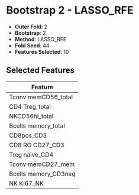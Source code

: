 # Bootstrap 2 - LASSO_RFE

- **Outer Fold**: 2
- **Bootstrap**: 2
- **Method**: LASSO_RFE
- **Fold Seed**: 44
- **Features Selected**: 10

## Selected Features

| Feature |
|---------|
| Tconv memCD56_total |
| CD4 Treg_total |
| NKCD56hi_total |
| Bcells memory_total |
| CD8pos_CD3 |
| CD8 RO CD27_CD3 |
| Treg naive_CD4 |
| Tconv memCD27_mem |
| Bcells memory_CD3neg |
| NK Ki67_NK |
